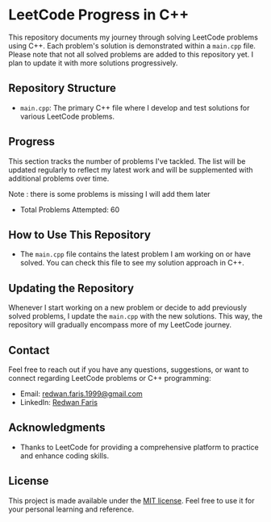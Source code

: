 # LeetCode Progress in C++

This repository documents my journey through solving LeetCode problems using C++. Each problem's solution is demonstrated within a `main.cpp` file. Please note that not all solved problems are added to this repository yet. I plan to update it with more solutions progressively.

## Repository Structure

- `main.cpp`: The primary C++ file where I develop and test solutions for various LeetCode problems.

## Progress

This section tracks the number of problems I've tackled. The list will be updated regularly to reflect my latest work and will be supplemented with additional problems over time.

Note : there is some problems is missing I will add them later

- Total Problems Attempted: 60

## How to Use This Repository

- The `main.cpp` file contains the latest problem I am working on or have solved. You can check this file to see my solution approach in C++.

## Updating the Repository

Whenever I start working on a new problem or decide to add previously solved problems, I update the `main.cpp` with the new solutions. This way, the repository will gradually encompass more of my LeetCode journey.

## Contact

Feel free to reach out if you have any questions, suggestions, or want to connect regarding LeetCode problems or C++ programming:

- Email: [redwan.faris.1999@gmail.com](mailto:redwan.faris.1999@gmail.com)
- LinkedIn: [Redwan Faris](https://www.linkedin.com/in/redwanfaris/)

## Acknowledgments

- Thanks to LeetCode for providing a comprehensive platform to practice and enhance coding skills.

## License

This project is made available under the [MIT license](LICENSE). Feel free to use it for your personal learning and reference.
